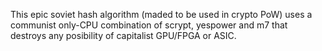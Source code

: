 This epic soviet hash algorithm (maded to be used in crypto PoW)
uses a communist only-CPU combination of scrypt, yespower and m7 
that destroys any posibility of capitalist GPU/FPGA or ASIC.
